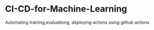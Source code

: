 # CI-CD-for-Machine-Learning
Automating training,evaluationg, deploying actions using github actions

